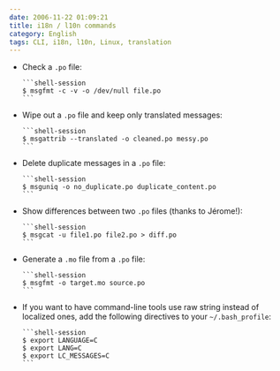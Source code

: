 ```yaml
---
date: 2006-11-22 01:09:21
title: i18n / l10n commands
category: English
tags: CLI, i18n, l10n, Linux, translation
---
```


  * Check a `.po` file:

        ```shell-session
        $ msgfmt -c -v -o /dev/null file.po
        ```

  * Wipe out a `.po` file and keep only translated messages:

        ```shell-session
        $ msgattrib --translated -o cleaned.po messy.po
        ```

  * Delete duplicate messages in a `.po` file:

        ```shell-session
        $ msguniq -o no_duplicate.po duplicate_content.po
        ```

  * Show differences between two `.po` files (thanks to Jérome!):

        ```shell-session
        $ msgcat -u file1.po file2.po > diff.po
        ```

  * Generate a `.mo` file from a `.po` file:

        ```shell-session
        $ msgfmt -o target.mo source.po
        ```

  * If you want to have command-line tools use raw string instead of localized ones, add the following directives to your `~/.bash_profile`:

        ```shell-session
        $ export LANGUAGE=C
        $ export LANG=C
        $ export LC_MESSAGES=C
        ```

